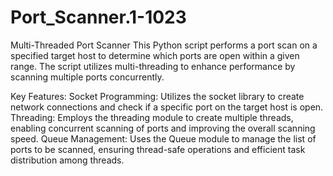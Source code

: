 # Port_Scanner.1-1023

Multi-Threaded Port Scanner
This Python script performs a port scan on a specified target host to determine which ports are open within a given range. The script utilizes multi-threading to enhance performance by scanning multiple ports concurrently.

Key Features:
Socket Programming: Utilizes the socket library to create network connections and check if a specific port on the target host is open.
Threading: Employs the threading module to create multiple threads, enabling concurrent scanning of ports and improving the overall scanning speed.
Queue Management: Uses the Queue module to manage the list of ports to be scanned, ensuring thread-safe operations and efficient task distribution among threads.
